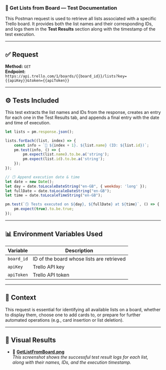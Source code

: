 ### 🧾 Get Lists from Board — Test Documentation

This Postman request is used to retrieve all lists associated with a specific Trello board. It provides both the list names and their corresponding IDs, and logs them in the **Test Results** section along with the timestamp of the test execution.

---

## ✅ Request

**Method:** `GET`  
**Endpoint:**  
`https://api.trello.com/1/boards/{{board_id}}/lists?key={{apiKey}}&token={{apiToken}}`

---

## ⚙️ Tests Included

This test extracts the list names and IDs from the response, creates an entry for each one in the Test Results tab, and appends a final entry with the date and time of execution.

```javascript
let lists = pm.response.json();

lists.forEach((list, index) => {
    const info = `📌 ${index + 1}. ${list.name} (ID: ${list.id})`;
    pm.test(info, () => {
        pm.expect(list.name).to.be.a('string');
        pm.expect(list.id).to.be.a('string');
    });
});

// 🕒 Append execution date & time
let date = new Date();
let day = date.toLocaleDateString("en-GB", { weekday: 'long' });
let fullDate = date.toLocaleDateString("en-GB");
let time = date.toLocaleTimeString("en-GB");

pm.test(`🕓 Tests executed on ${day}, ${fullDate} at ${time}`, () => {
    pm.expect(true).to.be.true;
});
```

---

## 📊 Environment Variables Used

| Variable     | Description                        |
|--------------|------------------------------------|
| `board_id`   | ID of the board whose lists are retrieved |
| `apiKey`     | Trello API key                     |
| `apiToken`   | Trello API token                   |

---

## 🔁 Context

This request is essential for identifying all available lists on a board, whether to display them, choose one to add cards to, or prepare for further automated operations (e.g., card insertion or list deletion).

---

## 📸 Visual Results

- 🔹 **[GetListFromBoard.png](../printscreen/GetListFromBoard.png)**  
  _This screenshot shows the successful test result logs for each list, along with their names, IDs, and the execution timestamp._

